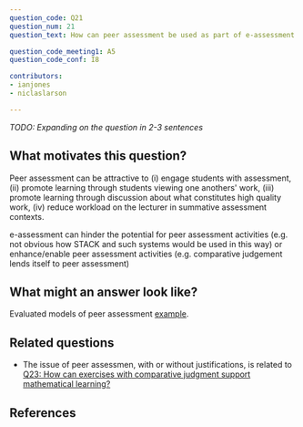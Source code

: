 ```yaml
---
question_code: Q21 
question_num: 21 
question_text: How can peer assessment be used as part of e-assessment of mathematics? 

question_code_meeting1: A5 
question_code_conf: I8 

contributors: 
- ianjones
- niclaslarson

---
```

*TODO: Expanding on the question in 2-3 sentences*

## What motivates this question?

Peer assessment can be attractive to (i) engage students with assessment, (ii) promote learning through students viewing one anothers' work, (iii) promote learning through discussion about what constitutes high quality work, (iv) reduce workload on the lecturer in summative assessment contexts. 

e-assessment can hinder the potential for peer assessment activities (e.g. not obvious how STACK and such systems would be used in this way) or enhance/enable peer assessment activities (e.g. comparative judgement lends itself to peer assessment)

## What might an answer look like?

Evaluated models of peer assessment [example](http://dx.doi.org/10.1080/03075079.2013.821974).

## Related questions

* The issue of peer assessmen, with or without justifications, is related to [Q23: How can exercises with comparative judgment support mathematical learning?](Q23)

## References
